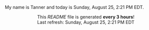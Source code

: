 My name is Tanner and today is Sunday, August 25, 2:21 PM EDT.

<p align="center">This <i>README</i> file is generated <b>every 3 hours</b>!</br>Last refresh: Sunday, August 25, 2:21 PM EDT<br /></p>
